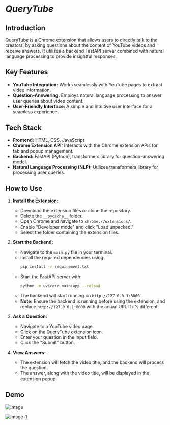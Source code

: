 # ***QueryTube***
## Introduction
QueryTube is a Chrome extension that allows users to directly talk to the creators, by asking questions about the content of YouTube videos and receive answers. It utilizes a backend FastAPI server combined with natural language processing to provide insightful responses.

## Key Features
- **YouTube Integration:** Works seamlessly with YouTube pages to extract video information.
- **Question-Answering:** Employs natural language processing to answer user queries about video content.
- **User-Friendly Interface:** A simple and intuitive user interface for a seamless experience.

## Tech Stack
- **Frontend:** HTML, CSS, JavaScript
- **Chrome Extension API:** Interacts with the Chrome extension APIs for tab and popup management.
- **Backend:** FastAPI (Python), transformers library for question-answering model.
- **Natural Language Processing (NLP):** Utilizes transformers library for processing user queries.

## How to Use
1. **Install the Extension:**
   - Download the extension files or clone the repository.
   - Delete the `__pycache__` folder.
   - Open Chrome and navigate to `chrome://extensions/`.
   - Enable "Developer mode" and click "Load unpacked."
   - Select the folder containing the extension files.

2. **Start the Backend:**
   - Navigate to the `main.py` file in your terminal.
   - Install the required dependencies using:
     ```bash
     pip install -r requirement.txt
     ```
   - Start the FastAPI server with:
     ```bash
     python -m uvicorn main:app --reload
     ```
   - The backend will start running on `http://127.0.0.1:8000`.
   - **Note:** Ensure the backend is running before using the extension, and replace `http://127.0.0.1:8000` with the actual URL if it's different.

3. **Ask a Question:**
   - Navigate to a YouTube video page.
   - Click on the QueryTube extension icon.
   - Enter your question in the input field.
   - Click the "Submit" button.

4. **View Answers:**
   - The extension will fetch the video title, and the backend will process the question.
   - The answer, along with the video title, will be displayed in the extension popup.

## Demo
 
![image](https://github.com/user-attachments/assets/fddd0b40-1386-4a49-9d54-623ae7603d6b)


 ![image-1](https://github.com/user-attachments/assets/aa104b2b-1614-4c38-aa68-388c00489985)


